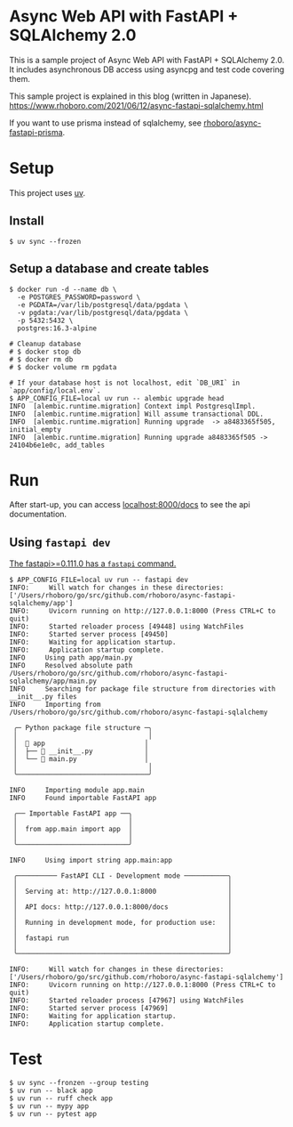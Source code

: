 # Async Web API with FastAPI + SQLAlchemy 2.0

This is a sample project of Async Web API with FastAPI + SQLAlchemy 2.0.
It includes asynchronous DB access using asyncpg and test code covering them.

This sample project is explained in this blog (written in Japanese).  
https://www.rhoboro.com/2021/06/12/async-fastapi-sqlalchemy.html

If you want to use prisma instead of sqlalchemy, see [rhoboro/async-fastapi-prisma](https://github.com/rhoboro/async-fastapi-prisma).

# Setup

This project uses [uv](https://docs.astral.sh/uv/).

## Install

```shell
$ uv sync --frozen
```

## Setup a database and create tables

```shell
$ docker run -d --name db \
  -e POSTGRES_PASSWORD=password \
  -e PGDATA=/var/lib/postgresql/data/pgdata \
  -v pgdata:/var/lib/postgresql/data/pgdata \
  -p 5432:5432 \
  postgres:16.3-alpine

# Cleanup database
# $ docker stop db
# $ docker rm db
# $ docker volume rm pgdata

# If your database host is not localhost, edit `DB_URI` in `app/config/local.env`.
$ APP_CONFIG_FILE=local uv run -- alembic upgrade head
INFO  [alembic.runtime.migration] Context impl PostgresqlImpl.
INFO  [alembic.runtime.migration] Will assume transactional DDL.
INFO  [alembic.runtime.migration] Running upgrade  -> a8483365f505, initial_empty
INFO  [alembic.runtime.migration] Running upgrade a8483365f505 -> 24104b6e1e0c, add_tables
```

# Run

After start-up, you can access [localhost:8000/docs](http://localhost:8000/docs) to see the api documentation.

## Using `fastapi dev`

[The fastapi>=0.111.0 has a `fastapi` command.](https://fastapi.tiangolo.com/release-notes/#01110)

```shell
$ APP_CONFIG_FILE=local uv run -- fastapi dev
INFO:     Will watch for changes in these directories: ['/Users/rhoboro/go/src/github.com/rhoboro/async-fastapi-sqlalchemy/app']
INFO:     Uvicorn running on http://127.0.0.1:8000 (Press CTRL+C to quit)
INFO:     Started reloader process [49448] using WatchFiles
INFO:     Started server process [49450]
INFO:     Waiting for application startup.
INFO:     Application startup complete.
INFO     Using path app/main.py
INFO     Resolved absolute path /Users/rhoboro/go/src/github.com/rhoboro/async-fastapi-sqlalchemy/app/main.py
INFO     Searching for package file structure from directories with __init__.py files
INFO     Importing from /Users/rhoboro/go/src/github.com/rhoboro/async-fastapi-sqlalchemy

 ╭─ Python package file structure ─╮
 │                                 │
 │  📁 app                         │
 │  ├── 🐍 __init__.py             │
 │  └── 🐍 main.py                 │
 │                                 │
 ╰─────────────────────────────────╯

INFO     Importing module app.main
INFO     Found importable FastAPI app

 ╭── Importable FastAPI app ──╮
 │                            │
 │  from app.main import app  │
 │                            │
 ╰────────────────────────────╯

INFO     Using import string app.main:app

 ╭────────── FastAPI CLI - Development mode ───────────╮
 │                                                     │
 │  Serving at: http://127.0.0.1:8000                  │
 │                                                     │
 │  API docs: http://127.0.0.1:8000/docs               │
 │                                                     │
 │  Running in development mode, for production use:   │
 │                                                     │
 │  fastapi run                                        │
 │                                                     │
 ╰─────────────────────────────────────────────────────╯

INFO:     Will watch for changes in these directories: ['/Users/rhoboro/go/src/github.com/rhoboro/async-fastapi-sqlalchemy']
INFO:     Uvicorn running on http://127.0.0.1:8000 (Press CTRL+C to quit)
INFO:     Started reloader process [47967] using WatchFiles
INFO:     Started server process [47969]
INFO:     Waiting for application startup.
INFO:     Application startup complete.
```

# Test

```shell
$ uv sync --fronzen --group testing
$ uv run -- black app
$ uv run -- ruff check app
$ uv run -- mypy app
$ uv run -- pytest app
```
